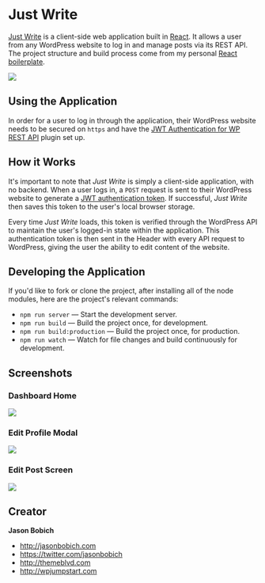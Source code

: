 # Just Write

[Just Write](https://justwrite.app) is a client-side web application built in [React](https://reactjs.org/). It allows a user from any WordPress website to log in and manage posts via its REST API. The project structure and build process come from my personal [React boilerplate](https://github.com/themeblvd/react-boilerplate).

![](https://raw.githubusercontent.com/themeblvd/justwrite/master/screenshot-1.png)

## Using the Application

In order for a user to log in through the application, their WordPress website needs to be secured on `https` and have the [JWT Authentication for WP REST API](https://wordpress.org/plugins/jwt-authentication-for-wp-rest-api/) plugin set up.

## How it Works

It's important to note that *Just Write* is simply a client-side application, with no backend. When a user logs in, a `POST` request is sent to their WordPress website to generate a [JWT authentication token](https://jwt.io/). If successful, *Just Write* then saves this token to the user's local browser storage.

Every time *Just Write* loads, this token is verified through the WordPress API to maintain the user's logged-in state within the application. This authentication token is then sent in the Header with every API request to WordPress, giving the user the ability to edit content of the website.

## Developing the Application

If you'd like to fork or clone the project, after installing all of the node modules, here are the project's relevant commands:

* `npm run server` &mdash; Start the development server.
* `npm run build` &mdash; Build the project once, for development.
* `npm run build:production` &mdash; Build the project once, for production.
* `npm run watch` &mdash; Watch for file changes and build continuously for development.

## Screenshots

### Dashboard Home

![](https://raw.githubusercontent.com/themeblvd/justwrite/master/screenshot-2.png)

### Edit Profile Modal

![](https://raw.githubusercontent.com/themeblvd/justwrite/master/screenshot-4.png)

### Edit Post Screen

![](https://raw.githubusercontent.com/themeblvd/justwrite/master/screenshot-3.png)

## Creator

**Jason Bobich**

* <http://jasonbobich.com>
* <https://twitter.com/jasonbobich>
* <http://themeblvd.com>
* <http://wpjumpstart.com>
